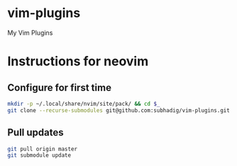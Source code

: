 # vim-plugins
My Vim Plugins

# Instructions for neovim

## Configure for first time
```bash
mkdir -p ~/.local/share/nvim/site/pack/ && cd $_
git clone --recurse-submodules git@github.com:subhadig/vim-plugins.git
```

## Pull updates
```bash
git pull origin master
git submodule update
```
